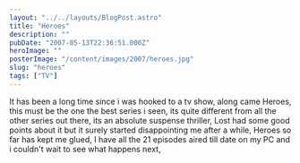 ```yaml
---
layout: "../../layouts/BlogPost.astro"
title: "Heroes"
description: ""
pubDate: "2007-05-13T22:36:51.000Z"
heroImage: ""
posterImage: "/content/images/2007/heroes.jpg"
slug: "heroes"
tags: ["TV"]
---
```


It has been a long time since i was hooked to a tv show, along came Heroes, this must be the one the best series i seen, its quite different from all the other series out there, its an absolute suspense thriller, Lost had some good points about it but it surely started disappointing me after a while, Heroes so far has kept me glued, I have all the 21 episodes aired till date on my PC and i couldn't wait to see what happens next,
